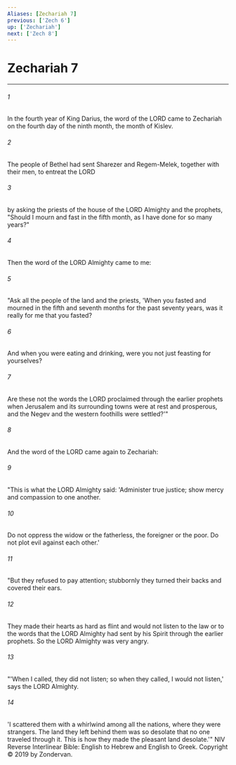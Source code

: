 ```yaml
---
Aliases: [Zechariah 7]
previous: ['Zech 6']
up: ['Zechariah']
next: ['Zech 8']
---
```

# Zechariah 7

***


###### 1 
In the fourth year of King Darius, the word of the LORD came to Zechariah on the fourth day of the ninth month, the month of Kislev. 

###### 2 
The people of Bethel had sent Sharezer and Regem-Melek, together with their men, to entreat the LORD 

###### 3 
by asking the priests of the house of the LORD Almighty and the prophets, "Should I mourn and fast in the fifth month, as I have done for so many years?" 

###### 4 
Then the word of the LORD Almighty came to me: 

###### 5 
"Ask all the people of the land and the priests, 'When you fasted and mourned in the fifth and seventh months for the past seventy years, was it really for me that you fasted? 

###### 6 
And when you were eating and drinking, were you not just feasting for yourselves? 

###### 7 
Are these not the words the LORD proclaimed through the earlier prophets when Jerusalem and its surrounding towns were at rest and prosperous, and the Negev and the western foothills were settled?'" 

###### 8 
And the word of the LORD came again to Zechariah: 

###### 9 
"This is what the LORD Almighty said: 'Administer true justice; show mercy and compassion to one another. 

###### 10 
Do not oppress the widow or the fatherless, the foreigner or the poor. Do not plot evil against each other.' 

###### 11 
"But they refused to pay attention; stubbornly they turned their backs and covered their ears. 

###### 12 
They made their hearts as hard as flint and would not listen to the law or to the words that the LORD Almighty had sent by his Spirit through the earlier prophets. So the LORD Almighty was very angry. 

###### 13 
"'When I called, they did not listen; so when they called, I would not listen,' says the LORD Almighty. 

###### 14 
'I scattered them with a whirlwind among all the nations, where they were strangers. The land they left behind them was so desolate that no one traveled through it. This is how they made the pleasant land desolate.'" NIV Reverse Interlinear Bible: English to Hebrew and English to Greek. Copyright © 2019 by Zondervan.
